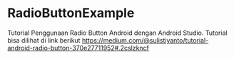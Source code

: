 # RadioButtonExample
Tutorial Penggunaan Radio Button Android dengan Android Studio.
Tutorial bisa dilihat di link berikut https://medium.com/@sulistiyanto/tutorial-android-radio-button-370e27711952#.2cslzkncf
